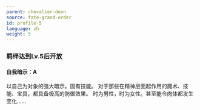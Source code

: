 ```yaml
---
parent: chevalier-deon
source: fate-grand-order
id: profile-5
language: zh
weight: 5
---
```


### 羁绊达到Lv.5后开放

#### 自我暗示：A

以自己为对象的强大暗示。固有技能。
对于那些在精神层面起作用的魔术、技能、宝具，都具备极高的防御效果。
时为男性，时为女性。甚至能令肉体都发生变化……
